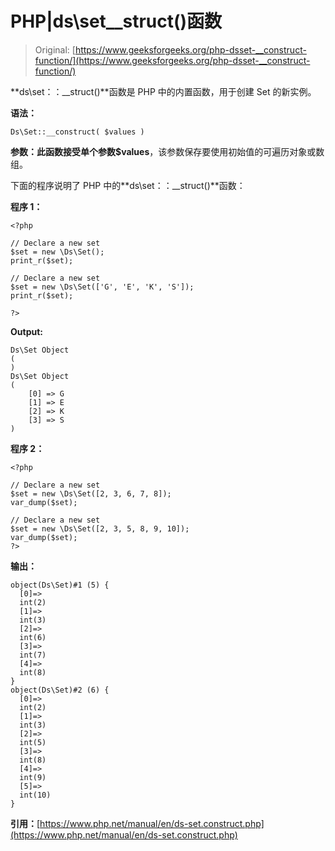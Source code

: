 # PHP|ds\set__struct()函数

> Original: [https://www.geeksforgeeks.org/php-dsset-__construct-function/](https://www.geeksforgeeks.org/php-dsset-__construct-function/)

**ds\set：：__struct()**函数是 PHP 中的内置函数，用于创建 Set 的新实例。

**语法：**

```
Ds\Set::__construct( $values )
```

**参数：**此函数接受单个参数**$values**，该参数保存要使用初始值的可遍历对象或数组。

下面的程序说明了 PHP 中的**ds\set：：__struct()**函数：

**程序 1：**

```
<?php 

// Declare a new set
$set = new \Ds\Set();
print_r($set);

// Declare a new set
$set = new \Ds\Set(['G', 'E', 'K', 'S']); 
print_r($set);

?>
```

**Output:**

```
Ds\Set Object
(
)
Ds\Set Object
(
    [0] => G
    [1] => E
    [2] => K
    [3] => S
)

```

**程序 2：**

```
<?php 

// Declare a new set
$set = new \Ds\Set([2, 3, 6, 7, 8]); 
var_dump($set);

// Declare a new set
$set = new \Ds\Set([2, 3, 5, 8, 9, 10]); 
var_dump($set);
?>
```

**输出：**

```
object(Ds\Set)#1 (5) {
  [0]=>
  int(2)
  [1]=>
  int(3)
  [2]=>
  int(6)
  [3]=>
  int(7)
  [4]=>
  int(8)
}
object(Ds\Set)#2 (6) {
  [0]=>
  int(2)
  [1]=>
  int(3)
  [2]=>
  int(5)
  [3]=>
  int(8)
  [4]=>
  int(9)
  [5]=>
  int(10)
}

```

**引用：**[https://www.php.net/manual/en/ds-set.construct.php](https://www.php.net/manual/en/ds-set.construct.php)